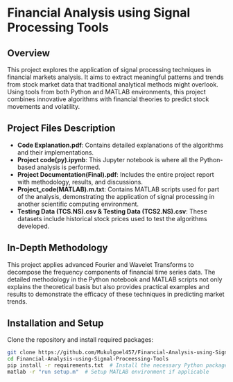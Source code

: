 # Financial Analysis using Signal Processing Tools

## Overview

This project explores the application of signal processing techniques in financial markets analysis. It aims to extract meaningful patterns and trends from stock market data that traditional analytical methods might overlook. Using tools from both Python and MATLAB environments, this project combines innovative algorithms with financial theories to predict stock movements and volatility.

## Project Files Description

- **Code Explanation.pdf**: Contains detailed explanations of the algorithms and their implementations.
- **Project code(py).ipynb**: This Jupyter notebook is where all the Python-based analysis is performed.
- **Project Documentation(Final).pdf**: Includes the entire project report with methodology, results, and discussions.
- **Project_code(MATLAB).m.txt**: Contains MATLAB scripts used for part of the analysis, demonstrating the application of signal processing in another scientific computing environment.
- **Testing Data (TCS.NS).csv & Testing Data (TCS2.NS).csv**: These datasets include historical stock prices used to test the algorithms developed.

## In-Depth Methodology

This project applies advanced Fourier and Wavelet Transforms to decompose the frequency components of financial time series data. The detailed methodology in the Python notebook and MATLAB scripts not only explains the theoretical basis but also provides practical examples and results to demonstrate the efficacy of these techniques in predicting market trends.

## Installation and Setup

Clone the repository and install required packages:

```bash
git clone https://github.com/Mukulgoel457/Financial-Analysis-using-Signal-Proceessing-Tools.git
cd Financial-Analysis-using-Signal-Proceessing-Tools
pip install -r requirements.txt  # Install the necessary Python packages
matlab -r "run setup.m"  # Setup MATLAB environment if applicable
